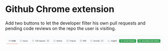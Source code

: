 # Github Chrome extension

Add two buttons to let the developer filter his own pull requests 
and pending code reviews on the repo the user is visiting. 

![Github Chrome Extension](gh-action.jpg)


